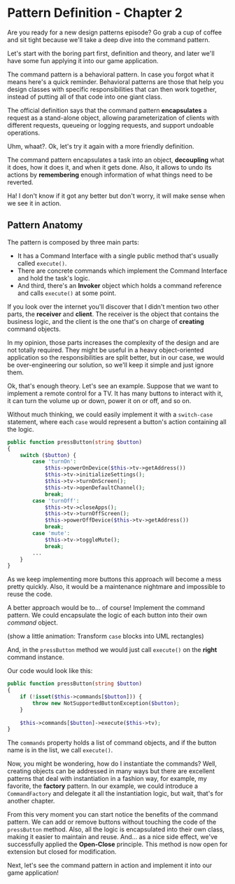 # Pattern Definition - Chapter 2

Are you ready for a new design patterns episode? Go grab a cup of coffee and sit tight 
because we'll take a deep dive into the command pattern. 

Let's start with the boring part first, definition and theory, and later we'll
have some fun applying it into our game application.

The command pattern is a behavioral pattern. In case you forgot what it means
here's a quick reminder. Behavioral patterns are those that help you design classes 
with specific responsibilities that can then work together, instead of putting 
all of that code into one giant class.

The official definition says that the command pattern **encapsulates** a request 
as a stand-alone object, allowing parameterization of clients with different requests, 
queueing or logging requests, and support undoable operations.

Uhm, whaat?. Ok, let's try it again with a more friendly definition.

The command pattern encapsulates a task into an object, **decoupling** what it does, 
how it does it, and when it gets done. Also, it allows to undo its actions
by **remembering** enough information of what things need to be reverted.

Ha! I don't know if it got any better but don't worry, it will make sense 
when we see it in action.

## Pattern Anatomy

The pattern is composed by three main parts:
- It has a Command Interface with a single public method that's usually called `execute()`. 
- There are concrete commands which implement the Command Interface and hold the task's logic.
- And third, there's an **Invoker** object which holds a command reference and calls `execute()` at some point.

If you look over the internet you'll discover that I didn't mention two other parts,
the **receiver** and **client**. The receiver is the object that contains the business logic,
and the client is the one that's on charge of **creating** command objects.

In my opinion, those parts increases the complexity of the design and are not totally required. 
They might be useful in a heavy object-oriented application so the responsibilities are split better, 
but in our case, we would be over-engineering our solution, so we'll
keep it simple and just ignore them.

Ok, that's enough theory. Let's see an example. Suppose that we want to implement a remote control for a TV.
It has many buttons to interact with it, it can turn the volume up or down, power it on or off, and so on.

Without much thinking, we could easily implement it with a `switch-case` statement, where each `case`
would represent a button's action containing all the logic.

```php
public function pressButton(string $button)
{
    switch ($button) {
        case 'turnOn':
            $this->powerOnDevice($this->tv->getAddress())
            $this->tv->initializeSettings();
            $this->tv->turnOnScreen();
            $this->tv->openDefaultChannel();
            break;
        case 'turnOff':
            $this->tv->closeApps();
            $this->tv->turnOffScreen();
            $this->powerOffDevice($this->tv->getAddress())
            break;
        case 'mute':
            $this->tv->toggleMute();
            break;
        ...
    }
}
```

As we keep implementing more buttons this approach will become a mess pretty quickly. Also, 
it would be a maintenance nightmare and impossible to reuse the code.

A better approach would be to... of course! Implement the command pattern. We could encapsulate 
the logic of each button into their own *command* object. 

(show a little animation: Transform `case` blocks into UML rectangles)

And, in the `pressButton` method we would just call `execute()` on 
the **right** command instance.

Our code would look like this:

```php
public function pressButton(string $button)
{
    if (!isset($this->commands[$button])) {
        throw new NotSupportedButtonException($button);
    }
    
    $this->commands[$button]->execute($this->tv);
}
```

The `commands` property holds a list of command objects, and if the button name
is in the list, we call `execute()`.

Now, you might be wondering, how do I instantiate the commands? 
Well, creating objects can be addressed in many ways but there are excellent patterns 
that deal with instantiation in a fashion way, for example, my favorite, the **factory** pattern.
In our example, we could introduce a `CommandFactory` and delegate it all the instantiation logic,
but wait, that's for another chapter.

From this very moment you can start notice the benefits of the command pattern. We can add or remove buttons
without touching the code of the `pressButton` method. Also, all the logic is encapsulated
into their own class, making it easier to maintain and reuse. And... as a nice side effect, 
we've successfully applied the **Open-Close** principle. This method is now open for extension
but closed for modification.

Next, let's see the command pattern in action and implement it into our game application!
